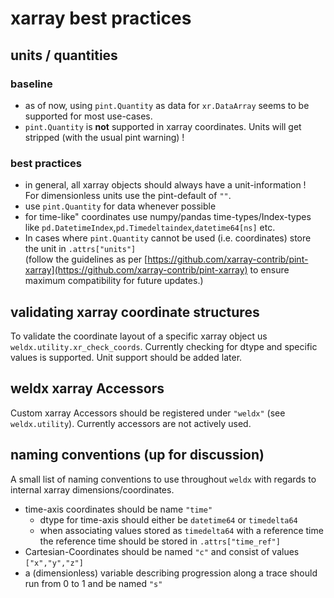 # xarray best practices

## units / quantities
### baseline
- as of now, using `pint.Quantity` as data for `xr.DataArray` seems to be supported for most use-cases.
- `pint.Quantity` is **not** supported in xarray coordinates. Units will get stripped (with the usual pint warning) !

### best practices
- in general, all xarray objects should always have a unit-information !\
  For dimensionless units use the pint-default of `""`.
- use `pint.Quantity` for data whenever possible
- for time-like" coordinates use numpy/pandas time-types/Index-types like `pd.DatetimeIndex`,`pd.Timedeltaindex`,`datetime64[ns]` etc.
- In cases where `pint.Quantity` cannot be used (i.e. coordinates) store the unit in `.attrs["units"]`\
  (follow the guidelines as per [https://github.com/xarray-contrib/pint-xarray](https://github.com/xarray-contrib/pint-xarray) to ensure maximum compatibility for future updates.)


## validating xarray coordinate structures
To validate the coordinate layout of a specific xarray object us `weldx.utility.xr_check_coords`.
Currently checking for dtype and specific values is supported.
Unit support should be added later.

## weldx xarray Accessors
Custom xarray Accessors should be registered under `"weldx"` (see `weldx.utility`). Currently accessors are not actively used.

## naming conventions (up for discussion)
A small list of naming conventions to use throughout `weldx` with regards to internal xarray dimensions/coordinates.
- time-axis coordinates should be name `"time"`
  - dtype for time-axis should either be `datetime64` or `timedelta64`
  - when associating values stored as `timedelta64` with a reference time the reference time should be stored in `.attrs["time_ref"]`
- Cartesian-Coordinates should be named `"c"` and consist of values `["x","y","z"]`
- a (dimensionless) variable describing progression along a trace should run from 0 to 1 and be named `"s"`